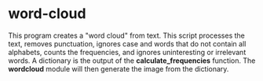 # word-cloud
This program creates a "word cloud" from text. This script processes the text, removes punctuation, ignores case and words that do not contain all alphabets, counts the frequencies, and ignores uninteresting or irrelevant words. A dictionary is the output of the **calculate_frequencies** function. The **wordcloud** module will then generate the image from the dictionary.
